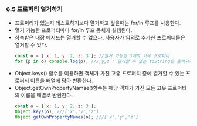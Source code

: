 ### 6.5 프로퍼티 열거하기

- 프로퍼티가 있는지 테스트하기보다 열거하고 싶을때는 for/in 루프를 사용한다.
- 열거 가능한 프로퍼티마다 for/in 루프 몸체가 실행된다.
- 상속받은 내장 메서드는 열거할 수 없으나, 사용자가 임의로 추가한 프로퍼티들은 열거할 수 있다.
  ```js
  const o = { x: 1, y: 2, z: 3 }; //열거 가능한 3개의 고유 프로퍼티
  for (p in o) console.log(p); //x,y,z : 열거할 수 없는 toString은 출력되지 않는다
  ```
- Object.keys() 함수를 이용하면 객체가 가진 고유 프로퍼티 중에 열거할 수 있는 프로퍼티 이름을 배열에 담아 반환한다.
- Object.getOwnPropertyNamse()함수는 해당 객체가 가진 모든 고유 프로퍼티의 이름을 배열로 반환한다.
  ```js
  const o = { x: 1, y: 2, z: 3 };
  Object.keys(o); ///['x','y','z']
  Object.getOwnPropertyNames(o); ///['x','y','z']
  ```
